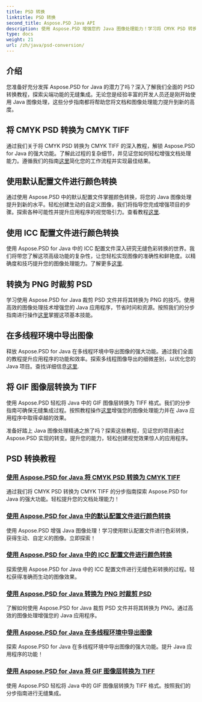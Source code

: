 ```yaml
---
title: PSD 转换
linktitle: PSD 转换
second_title: Aspose.PSD Java API
description: 使用 Aspose.PSD 增强您的 Java 图像处理能力！学习将 CMYK PSD 转换为 CMYK TIFF、掌握颜色转换、裁剪 PSD 文件等。
type: docs
weight: 21
url: /zh/java/psd-conversion/
---
```

## 介绍

您准备好充分发挥 Aspose.PSD for Java 的潜力了吗？深入了解我们全面的 PSD 转换教程，探索尖端功能的无缝集成。无论您是经验丰富的开发人员还是刚开始使用 Java 图像处理，这些分步指南都将帮助您将文档和图像处理能力提升到新的高度。

## 将 CMYK PSD 转换为 CMYK TIFF
通过我们关于将 CMYK PSD 转换为 CMYK TIFF 的深入教程，解锁 Aspose.PSD for Java 的强大功能。了解此过程的复杂细节，并见证您如何轻松增强文档处理能力。遵循我们的指南[这里](./cmyk-psd-to-cmyk-tiff/)简化您的工作流程并实现最佳结果。

## 使用默认配置文件进行颜色转换
通过使用 Aspose.PSD 中的默认配置文件掌握颜色转换，将您的 Java 图像处理提升到新的水平。轻松创建生动的自定义图像，我们将指导您完成增强项目的步骤。探索各种可能性并提升应用程序的视觉吸引力。查看教程[这里](./color-conversion-default-profiles/).

## 使用 ICC 配置文件进行颜色转换
使用 Aspose.PSD for Java 中的 ICC 配置文件深入研究无缝色彩转换的世界。我们将带您了解这项高级功能的复杂性，让您轻松实现图像的准确性和鲜艳度。以精确度和技巧提升您的图像处理能力。了解更多[这里](./color-conversion-icc-profiles/).

## 转换为 PNG 时裁剪 PSD
学习使用 Aspose.PSD for Java 裁剪 PSD 文件并将其转换为 PNG 的技巧。使用高效的图像处理技术增强您的 Java 应用程序，节省时间和资源。按照我们的分步指南进行操作[这里](./cropping-psd-converting-png/)掌握这项基本技能。

## 在多线程环境中导出图像
释放 Aspose.PSD for Java 在多线程环境中导出图像的强大功能。通过我们全面的教程提升应用程序的功能和效率。探索多线程图像导出的细微差别，以优化您的 Java 项目。查找详细信息[这里](./export-images-multi-thread/).

## 将 GIF 图像层转换为 TIFF
使用 Aspose.PSD 轻松将 Java 中的 GIF 图像层转换为 TIFF 格式。我们的分步指南可确保无缝集成过程。按照教程操作[这里](./gif-image-layers-to-tiff/)增强您的图像处理能力并在 Java 应用程序中取得卓越的效果。

准备好踏上 Java 图像处理精通之旅了吗？探索这些教程，见证您的项目通过 Aspose.PSD 实现的转变。提升您的能力，轻松创建视觉效果惊人的应用程序。 
## PSD 转换教程
### [使用 Aspose.PSD for Java 将 CMYK PSD 转换为 CMYK TIFF](./cmyk-psd-to-cmyk-tiff/)
通过我们将 CMYK PSD 转换为 CMYK TIFF 的分步指南探索 Aspose.PSD for Java 的强大功能。轻松提升您的文档处理能力！
### [使用 Aspose.PSD for Java 中的默认配置文件进行颜色转换](./color-conversion-default-profiles/)
使用 Aspose.PSD 增强 Java 图像处理！学习使用默认配置文件进行色彩转换，获得生动、自定义的图像。立即探索！
### [使用 Aspose.PSD for Java 中的 ICC 配置文件进行颜色转换](./color-conversion-icc-profiles/)
探索使用 Aspose.PSD for Java 中的 ICC 配置文件进行无缝色彩转换的过程。轻松获得准确而生动的图像效果。
### [使用 Aspose.PSD for Java 转换为 PNG 时裁剪 PSD](./cropping-psd-converting-png/)
了解如何使用 Aspose.PSD for Java 裁剪 PSD 文件并将其转换为 PNG。通过高效的图像处理增强您的 Java 应用程序。
### [使用 Aspose.PSD for Java 在多线程环境中导出图像](./export-images-multi-thread/)
探索 Aspose.PSD for Java 在多线程环境中导出图像的强大功能。提升 Java 应用程序的功能！
### [使用 Aspose.PSD for Java 将 GIF 图像层转换为 TIFF](./gif-image-layers-to-tiff/)
使用 Aspose.PSD 轻松将 Java 中的 GIF 图像层转换为 TIFF 格式。按照我们的分步指南进行无缝集成。